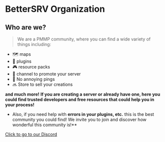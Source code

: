# BetterSRV Organization

## Who are we?
> We are a PMMP community, where you can find a wide variety of things including:
- 🗺️ maps
- 📂 plugins 
- 🎮 resource packs 
- 📢 channel to promote your server 
- 🔕 No annoying pings 
- 🔜 Store to sell your creations

**and much more!**
**If you are creating a server or already have one, here you could find trusted developers and free resources that could help you in your process!** 

- Also, if you need help with **errors in your plugins, etc.** this is the best community you could find! We invite you to join and discover how wonderful this community is!**

<a href="https://discord.gg/qxpcrUtJGs">Click to go to our Discord</a>